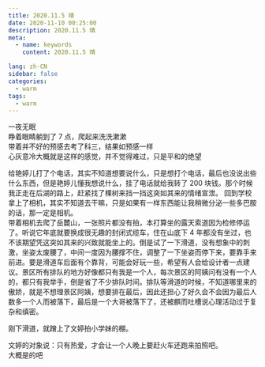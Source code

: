 ```yaml
---
title: 2020.11.5 晴
date: 2020-11-10 00:25:00
description: 2020.11.5 晴
meta:
  - name: keywords
    content: 2020.11.5 晴

lang: zh-CN
sidebar: false
categories:
  - warm
tags:
  - warm
---
```


<!-- more -->

一夜无眠  
睁着眼睛躺到了 7 点，爬起来洗洗漱漱  
带着并不好的预感去考了科三，结果如预感一样  
心灰意冷大概就是这样的感觉，并不觉得难过，只是平和的绝望

给艳婷儿打了个电话，其实不知道想要说什么，只是想打个电话，最后也没说出些什么东西，但是艳婷儿懂我想说什么，挂了电话就给我转了 200 块钱。那个时候我正走在后湖的路上，赶紧找了棵树来挡一挡这突如其来的情绪宣泄。
回到学校拿上了相机，其实不知道去干嘛，只是如果有一样东西能让我稍微分泌一些多巴胺的话，那一定是相机。  
带着相机去爬了岳麓山，一张照片都没有拍，本打算坐的露天索道因为检修停运了。听说它年底就要换成很无趣的封闭式缆车，住在山底下 4 年都没有坐过，也不该期望凭这突如其来的兴致就能坐上的。倒是试了一下滑道，没有想象中的刺激，坐姿太废腰了，中间一度因为腰撑不住，调整了一下坐姿而停下来，要靠手来前进。要是滑道车后面有个靠背，可能会好玩一些，希望有人会给设计者一点建议。景区所有排队的地方好像都只有我是一个人，每次景区的阿姨问有没有一个人的，都只有我举手，倒是省了不少排队时间。排队等滑道的时候，不知道哪里来的傲娇，就是不想理景区阿姨，想要排在最后，因此还担心了好久会不会因为最后人数多一个人而被落下，最后是一个大哥被落下了，还被麒而吐槽说心理活动过于复杂和缜密。

刚下滑道，就蹭上了文婷拍小学妹的棚。

文婷的对象说：只有热爱，才会让一个人晚上要赶火车还跑来拍照吧。  
大概是的吧
